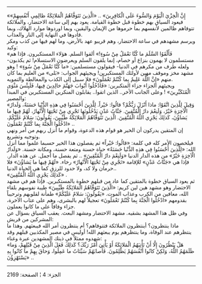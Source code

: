 ------------------------------------------------------------------------

«إِنَّ الْخِزْيَ الْيَوْمَ وَالسُّوءَ عَلَى الْكافِرِينَ» .. «الَّذِينَ تَتَوَفَّاهُمُ الْمَلائِكَةُ ظالِمِي
أَنْفُسِهِمْ» فيعود السياق بهم خطوة قبل خطوة القيامة. يعود بهم إلى ساعة
الاحتضار، والملائكة تتوفاهم ظالمين لأنفسهم بما حرموها من الإيمان
واليقين، وبما اوردوها موارد الهلاك، وبما قادوها في النهاية إلى النار
والعذاب.  
ويرسم مشهدهم في ساعة الاحتضار، وهم قريبو عهد بالأرض، وما لهم فيها من كذب
ومكر وكيد:  
«فَأَلْقَوُا السَّلَمَ ما كُنَّا نَعْمَلُ مِنْ سُوءٍ!» ألقوا السلم. هؤلاء المستكبرون. فإذا
هم مستسلمون لا يهمون بنزاع أو خصام، إنما يلقون السلم ويعرضون الاستسلام!
ثم يكذبون- ولعله طرف من مكرهم في الدنيا- فيقولون مستسلمين: «ما كُنَّا نَعْمَلُ
مِنْ سُوءٍ» ! وهو مشهد مخز وموقف مهين لأولئك المستكبرين! ويجيئهم الجواب:
«بَلى» من العليم بما كان منهم «إِنَّ اللَّهَ عَلِيمٌ بِما كُنْتُمْ تَعْمَلُونَ» فلا سبيل إلى
الكذب والمغالطة والتمويه.  
ويجيئهم الجزاء جزاء المتكبرين: «فَادْخُلُوا أَبْوابَ جَهَنَّمَ خالِدِينَ فِيها، فَلَبِئْسَ
مَثْوَى الْمُتَكَبِّرِينَ» ! وعلى الجانب الأخر.. الذين اتقوا.. يقابلون المنكرين
المستكبرين في المبدأ والمصير:  
«وَقِيلَ لِلَّذِينَ اتَّقَوْا: ماذا أَنْزَلَ رَبُّكُمْ؟ قالُوا: خَيْراً. لِلَّذِينَ أَحْسَنُوا فِي هذِهِ
الدُّنْيا حَسَنَةٌ، وَلَدارُ الْآخِرَةِ خَيْرٌ، وَلَنِعْمَ دارُ الْمُتَّقِينَ. جَنَّاتُ عَدْنٍ يَدْخُلُونَها تَجْرِي
مِنْ تَحْتِهَا الْأَنْهارُ، لَهُمْ فِيها ما يَشاؤُنَ، كَذلِكَ يَجْزِي اللَّهُ الْمُتَّقِينَ. الَّذِينَ
تَتَوَفَّاهُمُ الْمَلائِكَةُ طَيِّبِينَ، يَقُولُونَ: سَلامٌ عَلَيْكُمْ، ادْخُلُوا الْجَنَّةَ بِما كُنْتُمْ
تَعْمَلُونَ» ..  
إن المتقين يدركون أن الخير هو قوام هذه الدعوة، وقوام ما أنزل ربهم من أمر
ونهي وتوجيه وتشريع.  
فيلخصون الأمر كله في كلمة: «قالُوا: خَيْراً» ثم يفصلون هذا الخير حسبما علموا
مما أنزل الله: «لِلَّذِينَ أَحْسَنُوا فِي هذِهِ الدُّنْيا حَسَنَةٌ» حياة حسنة ومتعة حسنة،
ومكانة حسنة. «وَلَدارُ الْآخِرَةِ خَيْرٌ» من هذه الدار الدنيا «وَلَنِعْمَ دارُ الْمُتَّقِينَ»
.. ثم يفصل ما أجمل. عن هذه الدار. فإذا هي «جَنَّاتُ عَدْنٍ» للإقامة «تَجْرِي مِنْ
تَحْتِهَا الْأَنْهارُ» رخاء. «لَهُمْ فِيها ما يَشاؤُنَ» فلا حرمان ولا كد، ولا حدود
للرزق كما هي الحياة الدنيا..  
«كَذلِكَ يَجْزِي اللَّهُ الْمُتَّقِينَ» .  
ثم يعود السياق خطوة بالمتقين كما عاد من قبلهم خطوة بالمستكبرين. فإذا هم
في مشهد الاحتضار وهو مشهد هين لين كريم: «الَّذِينَ تَتَوَفَّاهُمُ الْمَلائِكَةُ طَيِّبِينَ»
طيبة نفوسهم بلقاء الله، معافين من الكرب وعذاب الموت. «يَقُولُونَ: سَلامٌ
عَلَيْكُمْ» طمأنة لقلوبهم وترحيباً بقدومهم «ادْخُلُوا الْجَنَّةَ بِما كُنْتُمْ تَعْمَلُونَ»
تعجيلاً لهم بالبشرى، وهم على عتاب الآخرة، جزاء وفاقاً على ما كانوا
يعملون.  
وفي ظل هذا المشهد بشقيه. مشهد الاحتضار ومشهد البعث. يعقب السياق بسؤال عن
المشركين من قريش:  
ماذا ينتظرون؟ أينتظرون الملائكة فتتوفاهم؟ أم ينتظرون أمر الله فيبعثهم.
وهذا ما ينتظرهم عند الوفاة، وما ينتظرهم يوم يبعثهم الله! أوليس في مصير
المكذبين قبلهم وقد شهدوه ممثلاً في ذينك المشهدين عبرة وغناء:  
«هَلْ يَنْظُرُونَ إِلَّا أَنْ تَأْتِيَهُمُ الْمَلائِكَةُ أَوْ يَأْتِيَ أَمْرُ رَبِّكَ؟ كَذلِكَ فَعَلَ الَّذِينَ مِنْ
قَبْلِهِمْ، وَما ظَلَمَهُمُ اللَّهُ، وَلكِنْ كانُوا أَنْفُسَهُمْ يَظْلِمُونَ. فَأَصابَهُمْ سَيِّئاتُ ما عَمِلُوا،
وَحاقَ بِهِمْ ما كانُوا بِهِ يَسْتَهْزِؤُنَ» ..

------------------------------------------------------------------------

الجزء: 4 ¦ الصفحة: 2169
